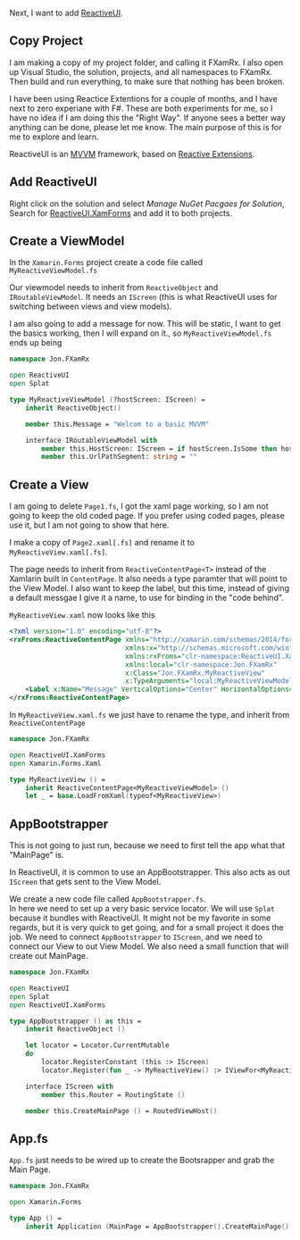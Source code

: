 Next, I want to add [ReactiveUI](https://reactiveui.net/).

## Copy Project
I am making a copy of my project folder, and calling it FXamRx. I also open up Visual Studio, the solution, projects, and all namespaces to FXamRx.  
Then build and run everything, to make sure that nothing has been broken.

<aside>
I have been using Reactice Extentions for a couple of months, and I have next to zero experiane with F#. These are both experiments for me, so I have no idea if I am doing this the "Right Way".
If anyone sees a better way anything can be done, please let me know. The main purpose of this is for me to explore and learn.
</aside>

ReactiveUI is an [MVVM](https://en.wikipedia.org/wiki/Model%E2%80%93view%E2%80%93viewmodel) framework, based on [Reactive Extensions](https://github.com/dotnet/reactive).

## Add ReactiveUI
Right click on the solution and select _Manage NuGet Pacgaes for Solution_, Search for [ReactiveUI.XamForms](https://www.nuget.org/packages/ReactiveUI.XamForms) and add it to both projects.

## Create a ViewModel
In the `Xamarin.Forms` project create a code file called `MyReactiveViewModel.fs`

Our viewmodel needs to inherit from `ReactiveObject` and `IRoutableViewModel`. It needs an `IScreen` (this is what ReactiveUI uses for switching between views and view models).

I am also going to add a message for now. This will be static, I want to get the basics working, then I will expand on it., so `MyReactiveViewModel.fs` ends up being
```fsharp
namespace Jon.FXamRx

open ReactiveUI
open Splat

type MyReactiveViewModel (?hostScreen: IScreen) =
    inherit ReactiveObject()

    member this.Message = "Welcom to a basic MVVM"

    interface IRoutableViewModel with
        member this.HostScreen: IScreen = if hostScreen.IsSome then hostScreen.Value else Locator.Current.GetService<IScreen>()
        member this.UrlPathSegment: string = ""
```

## Create a View
I am going to delete `Page1.fs`, I got the xaml page working, so I am not going to keep the old coded page. If you prefer using coded pages, please use it, but I am not going to show that here.

I make a copy of `Page2.xaml[.fs]` and rename it to `MyReactiveView.xaml[.fs]`.

The page needs to inherit from `ReactiveContentPage<T>` instead of the Xamlarin built in `ContentPage`. It also needs a type paramter that will point to the View Model. I also want to keep the label, but this time, instead of giving a default messgae I give it a name, to use for binding in the "code behind".

`MyReactiveView.xaml` now looks like this
```xml
<?xml version="1.0" encoding="utf-8"?>
<rxFroms:ReactiveContentPage xmlns="http://xamarin.com/schemas/2014/forms"
                             xmlns:x="http://schemas.microsoft.com/winfx/2009/xaml"
                             xmlns:rxFroms="clr-namespace:ReactiveUI.XamForms;assembly=ReactiveUI.XamForms"
                             xmlns:local="clr-namespace:Jon.FXamRx"
                             x:Class="Jon.FXamRx.MyReactiveView"
                             x:TypeArguments="local:MyReactiveViewModel">
    <Label x:Name="Message" VerticalOptions="Center" HorizontalOptions="Center" />
</rxFroms:ReactiveContentPage>
```

In `MyReactiveView.xaml.fs`  we just have to rename the type, and inherit from `ReactiveContentPage`
```fsharp
namespace Jon.FXamRx

open ReactiveUI.XamForms
open Xamarin.Forms.Xaml

type MyReactiveView () =
    inherit ReactiveContentPage<MyReactiveViewModel> ()
    let _ = base.LoadFromXaml(typeof<MyReactiveView>)
```

## AppBootstrapper
This is not going to just run, because we need to first tell the app what that "MainPage" is.

In ReactiveUI, it is common to use an AppBootstrapper. This also acts as out `IScreen` that gets sent to the View Model.

We create a new code file called `AppBootstrapper.fs`.  
In here we need to set up a very basic service locator. We will use `Splat` because it bundles with ReactiveUI. It might not be my favorite in some regards, but it is very quick to get going, and for a small project it does the job.
We need to connect `AppBootstrapper` to `IScreen`, and we need to connect our View to out View Model. We also need a small function that will create out MainPage.
```fsharp
namespace Jon.FXamRx

open ReactiveUI
open Splat
open ReactiveUI.XamForms

type AppBootstrapper () as this =
    inherit ReactiveObject ()

    let locator = Locator.CurrentMutable
    do
        locator.RegisterConstant (this :> IScreen)
        locator.Register(fun _ -> MyReactiveView() :> IViewFor<MyReactiveViewModel> )

    interface IScreen with
        member this.Router = RoutingState ()

    member this.CreateMainPage () = RoutedViewHost()
```

## App.fs
`App.fs` just needs to be wired up to create the Bootsrapper and grab the Main Page.
```fsharp
namespace Jon.FXamRx

open Xamarin.Forms

type App () =
    inherit Application (MainPage = AppBootstrapper().CreateMainPage())
```
<!--stackedit_data:
eyJoaXN0b3J5IjpbLTE0Mzc5MjY0MzMsMTg3Mjg3MzIyLC00Mz
cxODkzNTEsLTQ2ODU4NTc0MCwtMTI5NjIyMjc3NywtMTc2MTgz
OTQ0NCw2OTAwMzUxODUsMTU0NDU5NzMxMSwxMDM3Nzg0NTU5LC
0xNTE5OTAwODQsLTE4NzMyMDY1OTZdfQ==
-->
